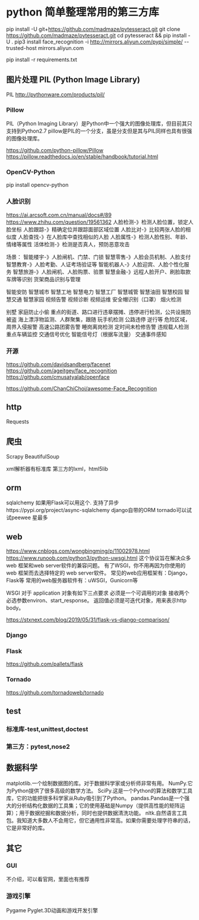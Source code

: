 # python 简单整理常用的第三方库
pip install -U git+https://github.com/madmaze/pytesseract.git
git clone https://github.com/madmaze/pytesseract.git
cd pytesseract && pip install -U .
pip3 install face_recognition -i  http://mirrors.aliyun.com/pypi/simple/ --trusted-host mirrors.aliyun.com

pip install -r requirements.txt

## 图片处理 PIL (Python Image Library)
PIL http://pythonware.com/products/pil/
### Pillow
PIL（Python Imaging Library）是Python中一个强大的图像处理库，但目前其只支持到Python2.7
pillow是PIL的一个分支，虽是分支但是其与PIL同样也具有很强的图像处理库。

https://github.com/python-pillow/Pillow
https://pillow.readthedocs.io/en/stable/handbook/tutorial.html
### OpenCV-Python
pip install opencv-python

### 人脸识别
https://ai.arcsoft.com.cn/manual/docs#/89
https://www.zhihu.com/question/19561362
人脸检测-》检测人脸位置，锁定人脸坐标
人脸跟踪-》精确定位并跟踪面部区域位置
人脸比对-》比较两张人脸的相似度
人脸查找-》在人脸库中查找相似的人脸
人脸属性-》检测人脸性别、年龄、情绪等属性
活体检测-》检测是否真人，预防恶意攻击

场景：
智能楼宇-》人脸闸机、门禁、门锁
智慧零售-》人脸会员机制、人脸支付
智慧教育-》人脸考勤、人证考场验证等
智能机器人-》人脸迎宾、人脸个性化服务
智慧旅游-》人脸闸机、人脸购票、验票
智慧金融-》远程人脸开户、刷脸取款
车牌等识别
货架商品识别与管理

智能安防  智慧城市 智慧工地 智慧电力 智慧工厂 智慧城管 智慧油田  智慧校园 智慧交通 智慧家园
视频告警
视频诊断
视频运维
安全帽识别（口罩）
烟火检测


别墅 家庭防止小偷
重点的街道、路口进行违章摆摊、违停进行检测，公共设施防被盗
海上漂浮物监测、人群聚集，跟随
玩手机检测
公路违停 逆行等
危险区域，周界入侵报警
高速公路团雾告警
睡岗离岗检测
定时间未检修告警
违规载人检测
重点车辆监控
交通信号优化
智能信号灯（根据车流量）
交通事件感知



### 开源
https://github.com/davidsandberg/facenet
https://github.com/ageitgey/face_recognition
https://github.com/cmusatyalab/openface

https://github.com/ChanChiChoi/awesome-Face_Recognition

## http
Requests

## 爬虫
Scrapy
BeautifulSoup

xml解析器有标准库
第三方的lxml，html5lib


## orm
sqlalchemy 如果用Flask可以用这个.
支持了异步https://pypi.org/project/async-sqlalchemy
django自带的ORM
tornado可以试试peewee 星最多


## web
https://www.cnblogs.com/wongbingming/p/11002978.html
https://www.runoob.com/python3/python-uwsgi.html
这个协议旨在解决众多 web 框架和web server软件的兼容问题。
有了WSGI，你不用再因为你使用的web 框架而去选择特定的 web server软件。
常见的web应用框架有：Django，Flask等
常用的web服务器软件有：uWSGI，Gunicorn等

WSGI 对于 application 对象有如下三点要求
必须是一个可调用的对象
接收两个必选参数environ、start_response。
返回值必须是可迭代对象，用来表示http body。

https://stxnext.com/blog/2019/05/31/flask-vs-django-comparison/
### Django

### Flask
https://github.com/pallets/flask
### Tornado
https://github.com/tornadoweb/tornado


## test
### 标准库-test,unittest,doctest
### 第三方：pytest,nose2

## 数据科学
matplotlib.一个绘制数据图的库。对于数据科学家或分析师非常有用。
NumPy.它为Python提供了很多高级的数学方法。
SciPy.这是一个Python的算法和数学工具库，它的功能把很多科学家从Ruby吸引到了Python。
pandas.Pandas是一个强大的分析结构化数据的工具集；它的使用基础是Numpy（提供高性能的矩阵运算）；用于数据挖掘和数据分析，同时也提供数据清洗功能。
nltk.自然语言工具包。我知道大多数人不会用它，但它通用性非常高。如果你需要处理字符串的话，它是非常好的库。



## 其它
### GUI
不介绍，可以看官网，里面也有推荐
### 游戏引擎
Pygame
Pyglet.3D动画和游戏开发引擎